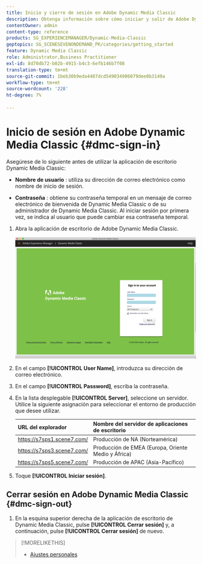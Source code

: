 ```yaml
---
title: Inicio y cierre de sesión en Adobe Dynamic Media Classic
description: Obtenga información sobre cómo iniciar y salir de Adobe Dynamic Media Classic y conectarse a un servidor de entorno de producción en Norteamérica (NA) o Europa, Oriente Medio, África (EMEA) o Asia-Pacífico (APAC).
contentOwner: admin
content-type: reference
products: SG_EXPERIENCEMANAGER/Dynamic-Media-Classic
geptopics: SG_SCENESEVENONDEMAND_PK/categories/getting_started
feature: Dynamic Media Classic
role: Administrator,Business Practitioner
exl-id: 8d70db72-b02b-4915-b4c3-6efb146b7f08
translation-type: tm+mt
source-git-commit: 1beb30b9eda4487dcd549034906079dee0b3149a
workflow-type: tm+mt
source-wordcount: '228'
ht-degree: 7%

---
```


<!-- UPDATE THIS TOPIC AFTER DECEMBER 31, 2020!!!!! -->

# Inicio de sesión en Adobe Dynamic Media Classic {#dmc-sign-in}

Asegúrese de lo siguiente antes de utilizar la aplicación de escritorio Dynamic Media Classic:

* **Nombre de usuario** : utiliza su dirección de correo electrónico como nombre de inicio de sesión.

* **Contraseña** : obtiene su contraseña temporal en un mensaje de correo electrónico de bienvenida de Dynamic Media Classic o de su administrador de Dynamic Media Classic. Al iniciar sesión por primera vez, se indica al usuario que puede cambiar esa contraseña temporal.

1. Abra la aplicación de escritorio de Adobe Dynamic Media Classic.

   ![Inicio de sesión en Dynamic Media Classic](/help/assets/dmclassic-login1.png)

1. En el campo **[!UICONTROL User Name]**, introduzca su dirección de correo electrónico.
1. En el campo **[!UICONTROL Password]**, escriba la contraseña.
1. En la lista desplegable **[!UICONTROL Server]**, seleccione un servidor.
Utilice la siguiente asignación para seleccionar el entorno de producción que desee utilizar.

   | URL del explorador | Nombre del servidor de aplicaciones de escritorio |
   |---|---|
   | https://s7sps1.scene7.com/ | Producción de NA (Norteamérica) |
   | https://s7sps3.scene7.com/ | Producción de EMEA (Europa, Oriente Medio y África) |
   | https://s7sps5.scene7.com/ | Producción de APAC (Asia-Pacífico) |

1. Toque **[!UICONTROL Iniciar sesión]**.

## Cerrar sesión en Adobe Dynamic Media Classic {#dmc-sign-out}

1. En la esquina superior derecha de la aplicación de escritorio de Dynamic Media Classic, pulse **[!UICONTROL Cerrar sesión]** y, a continuación, pulse **[!UICONTROL Cerrar sesión]** de nuevo.

>[!MORELIKETHIS]
>
>* [Ajustes personales](personal-setup.md#personal_setup)

